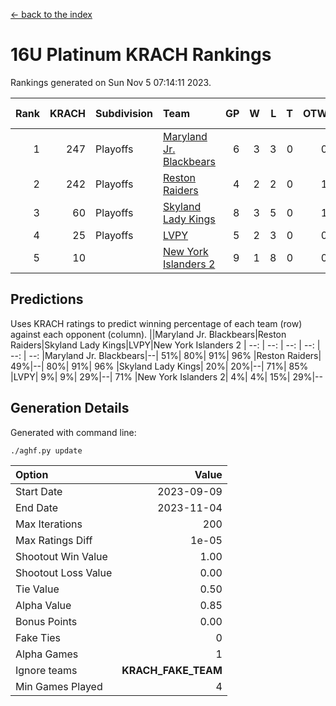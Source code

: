[<- back to the index](readme.md)
# 16U Platinum KRACH Rankings
Rankings generated on Sun Nov  5 07:14:11 2023.

Rank|KRACH|Subdivision|Team|GP|W|L|T|OTW|OTL|SoS|Exp Wins|Win Diff
---:|---:|:---|:---|---:|---:|---:|---:|---:|---:|---:|---:|---:
1|247|Playoffs|[Maryland Jr. Blackbears](https://gamesheetstats.com/seasons/3663/teams/140848/schedule)|6|3|3|0|0|1|692|3.9|0.0
2|242|Playoffs|[Reston Raiders](https://gamesheetstats.com/seasons/3663/teams/140850/schedule)|4|2|2|0|1|0|737|2.8|-0.0
3|60|Playoffs|[Skyland Lady Kings](https://gamesheetstats.com/seasons/3663/teams/140849/schedule)|8|3|5|0|1|0|476|3.9|0.0
4|25|Playoffs|[LVPY](https://gamesheetstats.com/seasons/3663/teams/140844/schedule)|5|2|3|0|0|0|90|2.9|0.0
5|10||[New York Islanders 2](https://gamesheetstats.com/seasons/3663/teams/140851/schedule)|9|1|8|0|0|1|214|1.9|0.0

## Predictions
Uses KRACH ratings to predict winning percentage of each team (row) against each opponent (column).
||Maryland Jr. Blackbears|Reston Raiders|Skyland Lady Kings|LVPY|New York Islanders 2
| --: | --: | --: | --: | --: | --: 
|Maryland Jr. Blackbears|--| 51%| 80%| 91%| 96%
|Reston Raiders| 49%|--| 80%| 91%| 96%
|Skyland Lady Kings| 20%| 20%|--| 71%| 85%
|LVPY|  9%|  9%| 29%|--| 71%
|New York Islanders 2|  4%|  4%| 15%| 29%|--

## Generation Details

Generated with command line:
```
./aghf.py update
```

| Option | Value |
| :----- | ----: |
| Start Date | 2023-09-09 |
| End Date | 2023-11-04 |
| Max Iterations | 200 |
| Max Ratings Diff | 1e-05 |
| Shootout Win Value | 1.00 |
| Shootout Loss Value | 0.00 |
| Tie Value | 0.50 |
| Alpha Value | 0.85 |
| Bonus Points | 0.00 |
| Fake Ties | 0 |
| Alpha Games | 1 |
| Ignore teams | __KRACH_FAKE_TEAM__ |
| Min Games Played | 4 |

